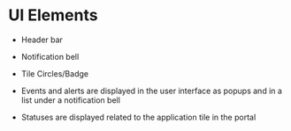 # UI Elements

- Header bar
- Notification bell
- Tile Circles/Badge


- Events and alerts are displayed in the user interface as popups and in a list under a notification bell
- Statuses are displayed related to the application tile in the portal